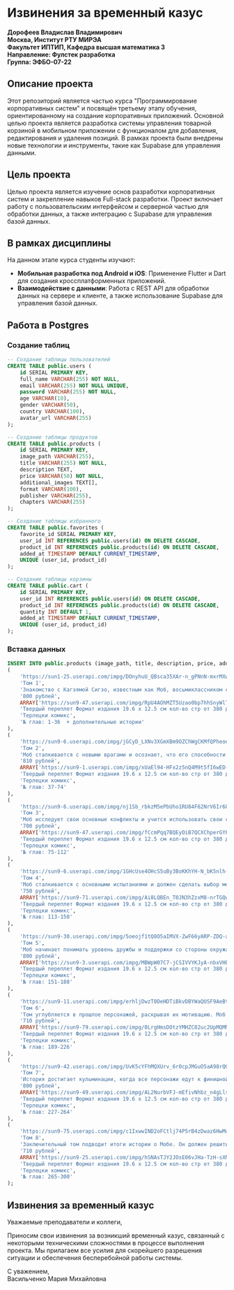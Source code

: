 # Извинения за временный казус

**Дорофеев Владислав Владимирович**  
**Москва, Институт РТУ МИРЭА**  
**Факультет ИПТИП, Кафедра высшая математика 3**  
**Направление: Фулстек разработка**  
**Группа: ЭФБО-07-22**

## Описание проекта

Этот репозиторий является частью курса "Программирование корпоративных систем" и посвящён третьему этапу обучения, ориентированному на создание корпоративных приложений. Основной целью проекта является разработка системы управления товарной корзиной в мобильном приложении с функционалом для добавления, редактирования и удаления позиций. В рамках проекта были внедрены новые технологии и инструменты, такие как Supabase для управления данными.

## Цель проекта

Целью проекта является изучение основ разработки корпоративных систем и закрепление навыков Full-stack разработки. Проект включает работу с пользовательским интерфейсом и серверной частью для обработки данных, а также интеграцию с Supabase для управления базой данных.

## В рамках дисциплины

На данном этапе курса студенты изучают:

- **Мобильная разработка под Android и iOS**: Применение Flutter и Dart для создания кроссплатформенных приложений.
- **Взаимодействие с данными**: Работа с REST API для обработки данных на сервере и клиенте, а также использование Supabase для управления базой данных.

## Работа в Postgres

### Создание таблиц

```sql
-- Создание таблицы пользователей
CREATE TABLE public.users (
    id SERIAL PRIMARY KEY,
    full_name VARCHAR(255) NOT NULL,
    email VARCHAR(255) NOT NULL UNIQUE,
    password VARCHAR(255) NOT NULL,
    age VARCHAR(10),
    gender VARCHAR(50),
    country VARCHAR(100),
    avatar_url VARCHAR(255)
);

-- Создание таблицы продуктов
CREATE TABLE public.products (
    id SERIAL PRIMARY KEY,
    image_path VARCHAR(255),
    title VARCHAR(255) NOT NULL,
    description TEXT,
    price VARCHAR(50) NOT NULL,
    additional_images TEXT[],
    format VARCHAR(100),
    publisher VARCHAR(255),
    chapters VARCHAR(255)
);

-- Создание таблицы избранного
CREATE TABLE public.favorites (
    favorite_id SERIAL PRIMARY KEY,
    user_id INT REFERENCES public.users(id) ON DELETE CASCADE,
    product_id INT REFERENCES public.products(id) ON DELETE CASCADE,
    added_at TIMESTAMP DEFAULT CURRENT_TIMESTAMP,
    UNIQUE (user_id, product_id)
);

-- Создание таблицы корзины
CREATE TABLE public.cart (
    id SERIAL PRIMARY KEY,
    user_id INT REFERENCES public.users(id) ON DELETE CASCADE,
    product_id INT REFERENCES public.products(id) ON DELETE CASCADE,
    quantity INT DEFAULT 1,
    added_at TIMESTAMP DEFAULT CURRENT_TIMESTAMP,
    UNIQUE (user_id, product_id)
);
```

### Вставка данных

```sql
INSERT INTO public.products (image_path, title, description, price, additional_images, format, publisher, chapters) VALUES
(
    'https://sun1-25.userapi.com/impg/DOnyhuU_QBsca35XAr-n_gPNnN-mxrMXwU862w/s7mcCbHbKa4.jpg?size=632x1000&quality=95&sign=e6e3545030659d40332278d2e9cd74a2&type=album',
    'Том 1',
    'Знакомство с Кагэямой Сигэо, известным как Моб, восьмиклассником с мощными физическими способностями. Моб пытается вести обычную жизнь, контролируя свои силы, чтобы избежать разрушений.',
    '800 рублей',
    ARRAY['https://sun9-47.userapi.com/impg/RpU4AOhMZT5Uzao0bp7hhSnyWlTGKFhOVrfGMQ/cJp-NdI4fR0.jpg?size=474x474&quality=95&sign=c579b6fbcbc85bc490f42e77060f00fb&type=album', 'https://sun9-73.userapi.com/impg/fsrpdwlR4_LabF2Kcu-DS2GS2P6rRBYSNnoHAQ/7tfElgUCcjU.jpg?size=482x482&quality=95&sign=2716b278a8a35a0c20702737a6319804&type=album'],
    'Твердый переплет Формат издания 19.6 x 12.5 см кол-во стр от 380 до 400',
    'Терлецки комикс',
    '№ глав: 1-36  + дополнительные истории'
),
(
    'https://sun9-6.userapi.com/impg/jGCyD_LXNv3XGmXBm9OZChWgCKMfQPheoecQkw/yLz9kAkHiYs.jpg?size=631x1000&quality=95&sign=ede487677f8746d80169607c27834d64&type=album',
    'Том 2',
    'Моб сталкивается с новыми врагами и осознает, что его способности могут быть как благословением, так и проклятием. Он понимает глубину своих эмоций и их влияние на окружающих.',
    '810 рублей',
    ARRAY['https://sun9-1.userapi.com/impg/xUaEl94-HFx2z5nQ4M9t5fI6wED-DMkChoBUAQ/t_2BQ5vgHKA.jpg?size=340x340&quality=95&sign=c713653f38826a2c0c7f42ac39c56f70&type=album', 'https://sun9-12.userapi.com/impg/sX_ivT8L1CuJ4JqbJy5BPxIyD-VPrnHhdtc8_A/4EBVCuJTgQI.jpg?size=200x200&quality=95&sign=d200c7d06311d71ac2780c07b13c7b6d&type=album'],
    'Твердый переплет Формат издания 19.6 x 12.5 см кол-во стр от 380 до 400',
    'Терлецки комикс',
    '№ глав: 37-74'
),
(
    'https://sun9-6.userapi.com/impg/nj1Sb_rbkzM5ePbUho1RU84F62NrV6Ir68TFuQ/5zPEr7rbmeQ.jpg?size=991x1570&quality=95&sign=7ec565442cf6da18e8c129ce1b37b5ea&type=album',
    'Том 3',
    'Моб исследует свои основные конфликты и учится использовать свои способности во благо. Он встречает новых друзей и врагов, которые помогают ему разобраться в своих чувствах.',
    '700 рублей',
    ARRAY['https://sun9-47.userapi.com/impg/fCcmPqq7BQEyOiB7QCXChperGYPsSdQBDoNOrw/1CVGWBCnq4E.jpg?size=306x306&quality=95&sign=2d43f0b460187dc2f2bb29fd11d1265a&type=album', 'https://sun9-69.userapi.com/impg/ZeU8a05H4_OJ7U58xqNnujIWma-Zm6iX8_FhqQ/hXwD1UAef34.jpg?size=521x521&quality=95&sign=b74b2fc9e60ba43bb3694d4663355590&type=album'],
    'Твердый переплет Формат издания 19.6 x 12.5 см кол-во стр от 380 до 400',
    'Терлецки комикс',
    '№ глав: 75-112'
),
(
    'https://sun9-6.userapi.com/impg/1GHcUse4OHcS5uBy3BoKKhYH-N_bK5nlh-ahqw/DgHKAZOhyyI.jpg?size=900x1425&quality=95&sign=1d22095c1c5859698b257f7766ea1ea1&type=album',
    'Том 4',
    'Моб сталкивается с основными испытаниями и должен сделать выбор между использованием своих сил для борьбы со злом или стремлением к нормальной жизни. Этот том полон экшена и размышлений.',
    '750 рублей',
    ARRAY['https://sun9-71.userapi.com/impg/Ai8LQBEn_T0JN3hZzxM8-nrTGQwD4dKhQ_qVSQ/odTt2GS35Gs.jpg?size=298x298&quality=95&sign=cd36c971dea78517687a413c07a16cab&type=album', 'https://sun9-46.userapi.com/impg/LqqGrTDzxWMIbgLdg6EmJf4-Qug7gPl9D1kr4g/KNmsUvbqDrk.jpg?size=410x410&quality=95&sign=1f9dd38c00a571702b6671db0ea337ff&type=album'],
    'Твердый переплет Формат издания 19.6 x 12.5 см кол-во стр от 380 до 400',
    'Терлецки комикс',
    '№ глав: 113-150'
),
(
    'https://sun9-30.userapi.com/impg/5oeojf1tQ8O5aIMVX-ZwF66yARP-ZDQ-avRBnQ/eFuxO3a1PZ4.jpg?size=1293x2048&quality=95&sign=b5232c80fa206a171aa524164dc56736&type=album',
    'Том 5',
    'Моб начинает понимать уровень дружбы и поддержки со стороны окружающих. Он сталкивается с новыми вызовами и учится принимать помощь от других.',
    '800 рублей',
    ARRAY['https://sun9-3.userapi.com/impg/MBWpW07C7-jCSIVVYKJyA-nbxVHBnGbeR5y9aQ/l4fXNdHlG-U.jpg?size=562x562&quality=95&sign=b45f0b7b716dbfa2a5c7804efde705ad&type=album', 'https://sun9-47.userapi.com/impg/dafsSKJAzSm1JtAxAielojo4RhmOyXZ3M-_xvg/S5Sq4wKCx8o.jpg?size=272x272&quality=95&sign=5d762e0a14a540b02c1b1090c6d4cca4&type=album'],
    'Твердый переплет Формат издания 19.6 x 12.5 см кол-во стр от 380 до 400',
    'Терлецки комикс',
    '№ глав: 151-188'
),
(
    'https://sun9-11.userapi.com/impg/erhljDwzT0DeHDTiBkvDBYWaQUSF9AeBto66Ug/B6YG9w9dbyQ.jpg?size=636x1007&quality=95&sign=b8742cb4aa1d726786916e73c7b79f24&type=album',
    'Том 6',
    'Том углубляется в прошлое персонажей, раскрывая их мотивацию. Моб сталкивается с трудными выборами, которые ставят под сомнение его моральные принципы.',
    '710 рублей',
    ARRAY['https://sun9-79.userapi.com/impg/0LrgHmsDOtzYMHZC82uc2UpMQMM0iBmZc_fv0w/b559kbXuPZw.jpg?size=212x212&quality=95&sign=32464caa56286c5244da9a9aab0a1fb3&type=album', 'https://sun9-25.userapi.com/impg/JRI-E3eGR9qqxoKrK3vd8l2KkpBUoNETbsr0uQ/d-yo1Lw0CHE.jpg?size=310x310&quality=95&sign=f1a1c0d8de1037a2fcd3067a15c742c7&type=album'],
    'Твердый переплет Формат издания 19.6 x 12.5 см кол-во стр от 380 до 400',
    'Терлецки комикс',
    '№ глав: 189-226'
),
(
    'https://sun9-42.userapi.com/impg/UvK5cYFhMQXUrv_6r0cpJMGuO5aA98rQG0IhNA/UCb0ITlAAbs.jpg?size=885x1401&quality=95&sign=208536eb8d86d4f3fb8592d24cbec313&type=album',
    'Том 7',
    'История достигает кульминации, когда все персонажи едут к финишной границе. Моб должен использовать все свои силы, чтобы защитить друзей от угрозы.',
    '800 рублей',
    ARRAY['https://sun9-49.userapi.com/impg/AL2NurbVFJ-mEfivNhbz_n4gLlsDdZSreWXpZQ/m4_F6C_tSEk.jpg?size=603x603&quality=95&sign=c50e9ac9fd9abb000e10b91c4e2236e8&type=album', 'https://sun9-76.userapi.com/impg/UJGt4T_WEEwDJcyGHBlzw1JNbeKnfFIb0aj-Tw/plIs6iGepzU.jpg?size=181x181&quality=95&sign=e14056c77fd7b8cb8202d2f29ab1d91a&type=album'],
    'Твердый переплет Формат издания 19.6 x 12.5 см кол-во стр от 380 до 400',
    'Терлецки комикс',
    '№ глав: 227-264'
),
(
    'https://sun9-75.userapi.com/impg/c1IxwwIND2oFCtlj74P5rB4zDwaz6HwMueSLGQ/Q1kUiRZeP0A.jpg?size=240x380&quality=95&sign=d60d2bc3d4b5a3d3149cb52ffbbf51d0&type=album',
    'Том 8',
    'Заключительный том подводит итоги истории о Мобе. Он должен решить, использовать свои способности или стремиться к обычной жизни. Читатели увидят завершение всех сюжетных линий.',
    '710 рублей',
    ARRAY['https://sun9-25.userapi.com/impg/hSNAsTJY2JOsE06vJHa-TzH-sXMEqcIvaOZtRg/cWv8vxAmo_0.jpg?size=497x497&quality=95&sign=636d3465ca570413a724fd21d37f494c&type=album', 'https://sun1-47.userapi.com/impg/3301aEXncil0nHmc2az4rgFReEwHdfgyRJtP2A/AHYlbHJtOMg.jpg?size=650x650&quality=95&sign=51fb21ced48d8b0164bb39a07a0c9658&type=album'],
    'Твердый переплет Формат издания 19.6 x 12.5 см кол-во стр от 380 до 400',
    'Терлецки комикс',
    '№ глав: 265-300'
);
```

## Извинения за временный казус

Уважаемые преподаватели и коллеги,

Приносим свои извинения за возникший временный казус, связанный с некоторыми техническими сложностями в процессе выполнения проекта. Мы прилагаем все усилия для скорейшего разрешения ситуации и обеспечения бесперебойной работы системы.

С уважением,  
Васильченко Мария Михайловна
